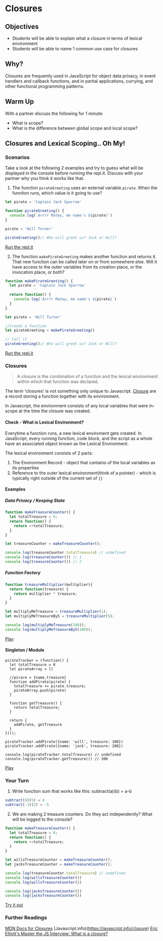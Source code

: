 # Closures

## Objectives
* Students will be able to explain what a closure in terms of lexical environment
* Students will be able to name 1 common use case for closures

## Why?
Closures are frequently used in JavaScript for object data privacy, in event handlers and callback functions, and in partial applications, currying, and other functional programming patterns.

## Warm Up
With a partner discuss the following for 1 minute:
* What is scope?
* What is the difference between global scope and local scope?

## Closures and Lexical Scoping.. Oh My!

### Scenarios
Take a look at the following 2 examples and try to guess what will be displayed in the console before running the repl.it. Discuss with your partner why you think it works like that.

1. The function `pirateGreeting` uses an external variable `pirate`. When the function runs, which value is it going to use?
```javascript
let pirate = 'Captain Jack Sparrow'

function pirateGreeting() {
  console.log(`Arrrr Matey, me name's ${pirate}`)
}

pirate = 'Will Turner'

pirateGreeting()// Who will greet us? Jack or Will?
```
[Run the repl.it](https://repl.it/@kasperweb/PirateGreeting)

2. The function `makePirateGreeting` makes another function and returns it. That new function can be called later on or from somewhere else. Will it have access to the outer variables from its creation place, or the invocation place, or both?

```javascript
function makePirateGreeting() {
  let pirate = 'Captain Jack Sparrow'
  
  return function() {
    console.log(`Arrrr Matey, me name's ${pirate}`)
  }
}

let pirate = 'Will Turner'

//Create a function
let pirateGreeting = makePirateGreeting()

// Call it
pirateGreeting()// Who will greet us? Jack or Will?
```

[Run the repl.it](https://repl.it/@kasperweb/PirateClosure)

### Closures

> A closure is the combination of a function and the lexical environment within which that function was declared. 

The term 'closures' is not something only unique to Javascript. [Closure](https://en.wikipedia.org/wiki/Closure_(computer_programming)) are a record storing a function together with its environment.

In Javascript, the environment consists of any local variables that were in-scope at the time the closure was created.

#### Check - What is Lexical Environment?

Everytime a function runs, a new lexical enviroment gets created. In JavaScript, every running function, code block, and the script as a whole have an associated object known as the Lexical Environment.

The lexical environment consists of 2 parts:
1. The Environment Record - object that contains of the local variables as its properties
2. Reference to the outer lexical environment(think of a pointer) - which is typically right outside of the current set of `{}`

#### Examples

##### Data Privacy / Keeping State

```javascript
function makeTreasureCounter() {
  let totalTreasure = 0;
  return function() {
    return ++totalTreasure;
  }
}

let treasureCounter = makeTreasureCounter();

console.log(treasureCounter.totalTreasure) // undefined
console.log(treasureCounter()) // 1
console.log(treasureCounter()) // 2
```

##### Function Factory

```javascript
function treasureMultiplier(multiplier){
  return function(treasure) {
    return multiplier * treasure;
  }
}

let multiplyMeTreasure = treasureMultiplier(1);
let multiplyMeTreasureBy5 = treasureMultiplier(5);

console.log(multiplyMeTreasure(100));
console.log(multiplyMeTreasureBy5(100));
```
[Play](https://repl.it/@kasperweb/FunctionFactory)

#### Singleton / Module

```
pirateTracker = (function() {
  let totalTreasure = 0
  let pirateArray = []

  //pirare = {name,treasure}
  function addPirate(pirate) { 
    totalTreasure += pirate.treasure;
    pirateArray.push(pirate)
  }

  function getTreasure() {
    return totalTreasure;
  }

  return {
    addPirate, getTreasure
  }
})();

pirateTracker.addPirate({name: 'will', treasure: 100})
pirateTracker.addPirate({name: 'jack', treasure: 200})

console.log(pirateTracker.totalTreasure) // undefined
console.log(pirateTracker.getTreasure()) // 300
```
[Play](https://repl.it/@kasperweb/SingletonPirateTracker)

### Your Turn

1. Write function sum that works like this: subtract(a)(b) = a-b

```javascript
subtract(9)(5) = 4
subtract(-3)(2) = -5
```

2.  We are making 2 treasure counters. Do they act independently? What will be logged to the console? 
```javascript
function makeTreasureCounter() {
  let totalTreasure = 0;
  return function() {
    return ++totalTreasure;
  }
}

let willsTreasureCounter = makeTreasureCounter();
let jacksTreasureCounter = makeTreasureCounter();

console.log(treasureCounter.totalTreasure) // undefined
console.log(willsTreasureCounter())
console.log(willsTreasureCounter())

console.log(jacksTreasureCounter())
console.log(jacksTreasureCounter())
```
[Try it out](https://repl.it/@kasperweb/MultipleTreasureCounters)

### Further Readings

[MDN Docs for Closures](https://developer.mozilla.org/en-US/docs/Web/JavaScript/Closures)
[Javascript.info)(https://javascript.info/closure)
[Eric Elliott's Master the JS Interview: What is a closure?](https://medium.com/javascript-scene/master-the-javascript-interview-what-is-a-closure-b2f0d2152b36)

